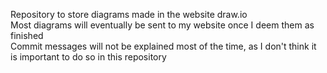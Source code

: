 Repository to store diagrams made in the website draw.io</br>
Most diagrams will eventually be sent to my website once I deem them as finished</br>
Commit messages will not be explained most of the time, as I don't think it is important to do so in this repository</br>
